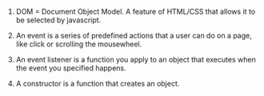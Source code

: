 1. DOM = Document Object Model. A feature of HTML/CSS that allows it to
be selected by javascript.

2. An event is a series of predefined actions that a user can do on a page, like click or scrolling the mousewheel. 

3. An event listener is a function you apply to an object that executes when the event you specified happens.

4. A constructor is a function that creates an object.